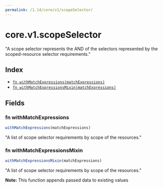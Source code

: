 ```yaml
---
permalink: /1.14/core/v1/scopeSelector/
---
```


# core.v1.scopeSelector

"A scope selector represents the AND of the selectors represented by the scoped-resource selector requirements."

## Index

* [`fn withMatchExpressions(matchExpressions)`](#fn-withmatchexpressions)
* [`fn withMatchExpressionsMixin(matchExpressions)`](#fn-withmatchexpressionsmixin)

## Fields

### fn withMatchExpressions

```ts
withMatchExpressions(matchExpressions)
```

"A list of scope selector requirements by scope of the resources."

### fn withMatchExpressionsMixin

```ts
withMatchExpressionsMixin(matchExpressions)
```

"A list of scope selector requirements by scope of the resources."

**Note:** This function appends passed data to existing values